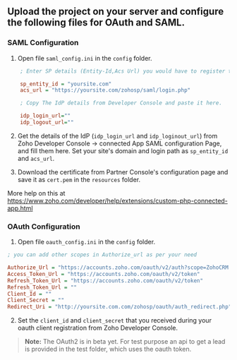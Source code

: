 ## Upload the project on your server and configure the following files for OAuth and SAML.

### SAML Configuration

1. Open file `saml_config.ini` in the `config` folder. 
  ``` ini
      ; Enter SP details (Entity-Id,Acs Url) you would have to register this in zoho developer console

      sp_entity_id = "yoursite.com"
      acs_url = "https://yoursite.com/zohosp/saml/login.php"

      ; Copy The IdP details from Developer Console and paste it here.

      idp_login_url=""
      idp_logout_url=""
  ```

2. Get the details of the IdP (`idp_login_url` and `idp_loginout_url`) from Zoho Developer Console -> connected App SAML configuration Page, and fill them here.
  Set your site's domain and login path as `sp_entity_id` and `acs_url`.

3. Download the certificate from Partner Console's configuration page and save it as `cert.pem` in the `resources` folder.

More help on this at https://www.zoho.com/developer/help/extensions/custom-php-connected-app.html

### OAuth Configuration

1. Open file `oauth_config.ini` in the `config` folder. 

  ``` ini
  ; you can add other scopes in Authorize_url as per your need

  Authorize_Url = "https://accounts.zoho.com/oauth/v2/auth?scope=ZohoCRM.crmdataaccess.ALL&access_type=offline" 
  Access_Token_Url = "https://accounts.zoho.com/oauth/v2/token"
  Refresh_Token_Url = "https://accounts.zoho.com/oauth/v2/token"
  Refresh_Token_Url = ""
  Client_Id = ""
  Client_Secret = ""
  Redirect_Uri = "http://yoursite.com.com/zohosp/oauth/auth_redirect.php"
  ```

2. Set the `client_id` and `client_secret` that you received during your oauth client registration from Zoho Developer Console.

> **Note:** The OAuth2 is in beta yet.
For test purpose an api to get a lead is provided in the test folder, which uses the oauth token.

